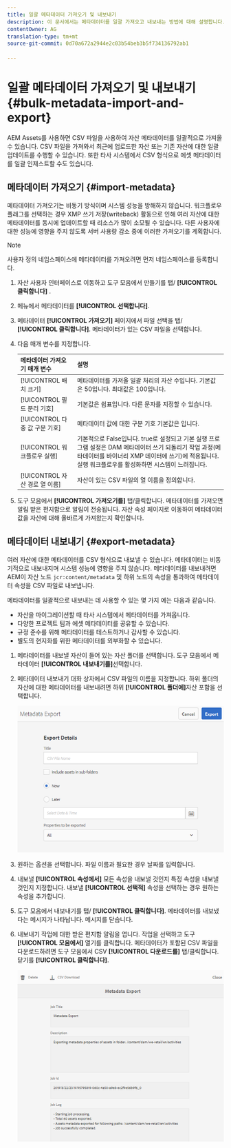 ```yaml
---
title: 일괄 메타데이터 가져오기 및 내보내기
description: 이 문서에서는 메타데이터를 일괄 가져오고 내보내는 방법에 대해 설명합니다.
contentOwner: AG
translation-type: tm+mt
source-git-commit: 0d70a672a2944e2c03b54beb3b5f734136792ab1

---
```



# 일괄 메타데이터 가져오기 및 내보내기 {#bulk-metadata-import-and-export}

AEM Assets를 사용하면 CSV 파일을 사용하여 자산 메타데이터를 일괄적으로 가져올 수 있습니다. CSV 파일을 가져와서 최근에 업로드한 자산 또는 기존 자산에 대한 일괄 업데이트를 수행할 수 있습니다. 또한 타사 시스템에서 CSV 형식으로 에셋 메타데이터를 일괄 인제스트할 수도 있습니다.

## 메타데이터 가져오기 {#import-metadata}

메타데이터 가져오기는 비동기 방식이며 시스템 성능을 방해하지 않습니다. 워크플로우 플래그를 선택하는 경우 XMP 쓰기 저장(writeback) 활동으로 인해 여러 자산에 대한 메타데이터를 동시에 업데이트할 때 리소스가 많이 소모될 수 있습니다. 다른 사용자에 대한 성능에 영향을 주지 않도록 서버 사용량 감소 중에 이러한 가져오기를 계획합니다.

>[!NOTE]
>
>사용자 정의 네임스페이스에 메타데이터를 가져오려면 먼저 네임스페이스를 등록합니다.

1. 자산 사용자 인터페이스로 이동하고 도구 모음에서 만들기를 탭/ **[!UICONTROL 클릭합니다]** .
1. 메뉴에서 메타데이터를 **[!UICONTROL 선택합니다]**.
1. 메타데이터 **[!UICONTROL 가져오기]** 페이지에서 파일 선택을 탭/ **[!UICONTROL 클릭합니다]**.  메타데이터가 있는 CSV 파일을 선택합니다.
1. 다음 매개 변수를 지정합니다.

   | 메타데이터 가져오기 매개 변수 | 설명 |
   |:---|:---|
   | [!UICONTROL 배치 크기] | 메타데이터를 가져올 일괄 처리의 자산 수입니다. 기본값은 50입니다. 최대값은 100입니다. |
   | [!UICONTROL 필드 분리 기호] | 기본값은 쉼표입니다. 다른 문자를 지정할 수 있습니다. |
   | [!UICONTROL 다중 값 구분 기호] | 메타데이터 값에 대한 구분 기호 기본값은 입니다. | . |
   | [!UICONTROL 워크플로우 실행] | 기본적으로 False입니다. true로 설정되고 기본 실행 프로그램 설정은 DAM 메타데이터 쓰기 되돌리기 작업 과정(메타데이터를 바이너리 XMP 데이터에 쓰기)에 적용됩니다. 실행 워크플로우를 활성화하면 시스템이 느려집니다. |
   | [!UICONTROL 자산 경로 열 이름] | 자산이 있는 CSV 파일의 열 이름을 정의합니다. |

1. 도구 모음에서 **[!UICONTROL 가져오기를]** 탭/클릭합니다. 메타데이터를 가져오면 알림 받은 편지함으로 알림이 전송됩니다. 자산 속성 페이지로 이동하여 메타데이터 값을 자산에 대해 올바르게 가져왔는지 확인합니다.

<!-- TBD: Format characters in the table using backticks and add UICONTROL after table is converted to MD
-->

## 메타데이터 내보내기 {#export-metadata}

여러 자산에 대한 메타데이터를 CSV 형식으로 내보낼 수 있습니다. 메타데이터는 비동기적으로 내보내지며 시스템 성능에 영향을 주지 않습니다. 메타데이터를 내보내려면 AEM이 자산 노드 `jcr:content/metadata` 및 하위 노드의 속성을 통과하여 메타데이터 속성을 CSV 파일로 내보냅니다.

메타데이터를 일괄적으로 내보내는 데 사용할 수 있는 몇 가지 예는 다음과 같습니다.

* 자산을 마이그레이션할 때 타사 시스템에서 메타데이터를 가져옵니다.
* 다양한 프로젝트 팀과 에셋 메타데이터를 공유할 수 있습니다.
* 규정 준수를 위해 메타데이터를 테스트하거나 감사할 수 있습니다.
* 별도의 현지화를 위한 메타데이터를 외부화할 수 있습니다.

1. 메타데이터를 내보낼 자산이 들어 있는 자산 폴더를 선택합니다. 도구 모음에서 메타데이터 **[!UICONTROL 내보내기를]**&#x200B;선택합니다.

1. 메타데이터 내보내기 대화 상자에서 CSV 파일의 이름을 지정합니다. 하위 폴더의 자산에 대한 메타데이터를 내보내려면 하위 **[!UICONTROL 폴더에]**&#x200B;자산 포함을 선택합니다.

   ![export_metadata_page](assets/export_metadata_page.png)

1. 원하는 옵션을 선택합니다. 파일 이름과 필요한 경우 날짜를 입력합니다.
1. 내보낼 **[!UICONTROL 속성에서]** 모든 속성을 내보낼 것인지 특정 속성을 내보낼 것인지 지정합니다. 내보낼 **[!UICONTROL 선택적]** 속성을 선택하는 경우 원하는 속성을 추가합니다.

1. 도구 모음에서 내보내기를 탭/ **[!UICONTROL 클릭합니다]**. 메타데이터를 내보냈다는 메시지가 나타납니다. 메시지를 닫습니다.

1. 내보내기 작업에 대한 받은 편지함 알림을 엽니다. 작업을 선택하고 도구 **[!UICONTROL 모음에서]** 열기를 클릭합니다. 메타데이터가 포함된 CSV 파일을 다운로드하려면 도구 모음에서 CSV **[!UICONTROL 다운로드를]** 탭/클릭합니다. 닫기를 **[!UICONTROL 클릭합니다]**.

   ![csv_download](assets/csv_download.png)
